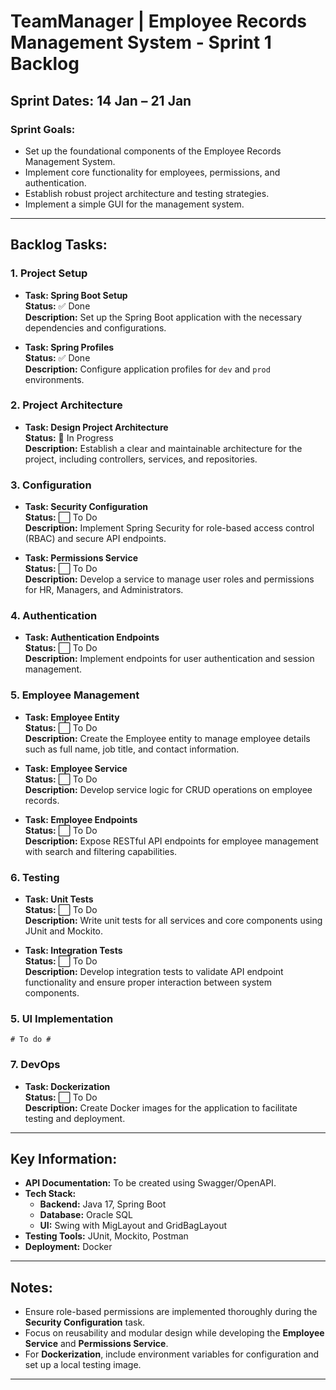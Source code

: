 # TeamManager | Employee Records Management System - Sprint 1 Backlog

## Sprint Dates: 14 Jan – 21 Jan

### Sprint Goals:
- Set up the foundational components of the Employee Records Management System.
- Implement core functionality for employees, permissions, and authentication.
- Establish robust project architecture and testing strategies.
- Implement a simple GUI for the management system.

---

## Backlog Tasks:

### 1. **Project Setup**
   - **Task: Spring Boot Setup**  
     **Status:** ✅ Done  
     **Description:** Set up the Spring Boot application with the necessary dependencies and configurations.

   - **Task: Spring Profiles**  
     **Status:** ✅ Done  
     **Description:** Configure application profiles for `dev` and `prod` environments.

### 2. **Project Architecture**
   - **Task: Design Project Architecture**  
     **Status:** 🔄 In Progress  
     **Description:** Establish a clear and maintainable architecture for the project, including controllers, services, and repositories.

### 3. **Configuration**
   - **Task: Security Configuration**  
     **Status:** ⬜ To Do  
     **Description:** Implement Spring Security for role-based access control (RBAC) and secure API endpoints.

   - **Task: Permissions Service**  
     **Status:** ⬜ To Do  
     **Description:** Develop a service to manage user roles and permissions for HR, Managers, and Administrators.

### 4. **Authentication**
   - **Task: Authentication Endpoints**  
     **Status:** ⬜ To Do  
     **Description:** Implement endpoints for user authentication and session management.

### 5. **Employee Management**
   - **Task: Employee Entity**  
     **Status:** ⬜ To Do  
     **Description:** Create the Employee entity to manage employee details such as full name, job title, and contact information.

   - **Task: Employee Service**  
     **Status:** ⬜ To Do  
     **Description:** Develop service logic for CRUD operations on employee records.

   - **Task: Employee Endpoints**  
     **Status:** ⬜ To Do  
     **Description:** Expose RESTful API endpoints for employee management with search and filtering capabilities.

### 6. **Testing**
   - **Task: Unit Tests**  
     **Status:** ⬜ To Do  
     **Description:** Write unit tests for all services and core components using JUnit and Mockito.

   - **Task: Integration Tests**  
     **Status:** ⬜ To Do  
     **Description:** Develop integration tests to validate API endpoint functionality and ensure proper interaction between system components.

### 5. **UI Implementation**
    # To do #

### 7. **DevOps**
   - **Task: Dockerization**  
     **Status:** ⬜ To Do  
     **Description:** Create Docker images for the application to facilitate testing and deployment.


---

## Key Information:
- **API Documentation:** To be created using Swagger/OpenAPI.
- **Tech Stack:**
  - **Backend:** Java 17, Spring Boot
  - **Database:** Oracle SQL
  - **UI:** Swing with MigLayout and GridBagLayout
- **Testing Tools:** JUnit, Mockito, Postman
- **Deployment:** Docker


---

## Notes:
- Ensure role-based permissions are implemented thoroughly during the **Security Configuration** task.
- Focus on reusability and modular design while developing the **Employee Service** and **Permissions Service**.
- For **Dockerization**, include environment variables for configuration and set up a local testing image.

---
